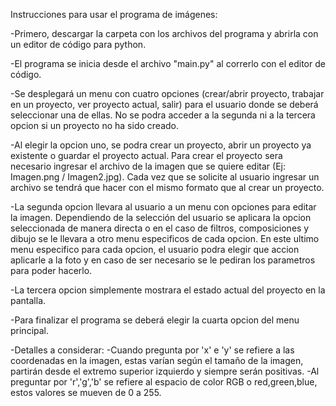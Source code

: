 Instrucciones para usar el programa de imágenes:

-Primero, descargar la carpeta con los archivos del programa y abrirla con un editor de código para python.

-El programa se inicia desde el archivo "main.py" al correrlo con el editor de código.

-Se desplegará un menu con cuatro opciones (crear/abrir proyecto, trabajar en un proyecto, ver proyecto actual, salir) para el usuario donde se deberá seleccionar una de ellas. No se podra acceder a la segunda ni a la tercera opcion si un proyecto no ha sido creado.

-Al elegir la opcion uno, se podra crear un proyecto, abrir un proyecto ya existente o guardar el proyecto actual. Para crear el proyecto sera necesario ingresar el archivo de la imagen que se quiere editar (Ej: Imagen.png / Imagen2.jpg). Cada vez que se solicite al usuario ingresar un archivo se tendrá que hacer con el mismo formato que al crear un proyecto.

-La segunda opcion llevara al usuario a un menu con opciones para editar la imagen. Dependiendo de la selección del usuario se aplicara la opcion seleccionada de manera directa o en el caso de filtros, composiciones y dibujo se le llevara a otro menu especificos de cada opcion. En este ultimo menu especifico para cada opcion, el usuario podra elegir que accion aplicarle a la foto y en caso de ser necesario se le pediran los parametros para poder hacerlo.

-La tercera opcion simplemente mostrara el estado actual del proyecto en la pantalla.

-Para finalizar el programa se deberá elegir la cuarta opcion del menu principal.

-Detalles a considerar:
-Cuando pregunta por 'x' e 'y' se refiere a las coordenadas en la imagen, estas varían según el tamaño de la imagen, partirán desde el extremo superior izquierdo y siempre serán positivas.
-Al preguntar por 'r','g','b' se refiere al espacio de color RGB o red,green,blue, estos valores se mueven de 0 a 255.
